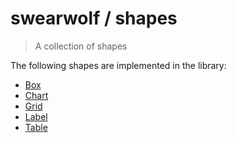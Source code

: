 # swearwolf / shapes

> A collection of shapes

The following shapes are implemented in the library:

- [Box](./BOX.md)
- [Chart](./CHART.md)
- [Grid](./GRID.md)
- [Label](./LABEL.md)
- [Table](./TABLE.md)
